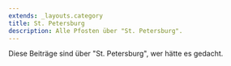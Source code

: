 ```yaml
---
extends: _layouts.category
title: St. Petersburg
description: Alle Pfosten über "St. Petersburg".
---
```

          
Diese Beiträge sind über "St. Petersburg", wer hätte es gedacht.
          